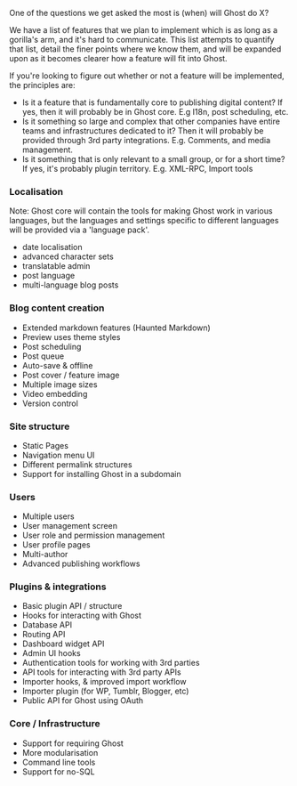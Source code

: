 One of the questions we get asked the most is (when) will Ghost do X?

We have a list of features that we plan to implement which is as long as a gorilla's arm, and it's hard to communicate. This list attempts to quantify that list, detail the finer points where we know them, and will be expanded upon as it becomes clearer how a feature will fit into Ghost. 

If you're looking to figure out whether or not a feature will be implemented, the principles are:

- Is it a feature that is fundamentally core to publishing digital content? If yes, then it will probably be in Ghost core. E.g I18n, post scheduling, etc.
- Is it something so large and complex that other companies have entire teams and infrastructures dedicated to it? Then it will probably be provided through 3rd party integrations. E.g. Comments, and media management.
- Is it something that is only relevant to a small group, or for a short time? If yes, it's probably plugin territory. E.g. XML-RPC, Import tools

### Localisation
Note: Ghost core will contain the tools for making Ghost work in various languages, but the languages and settings specific to different languages will be provided via a 'language pack'.
* date localisation
* advanced character sets
* translatable admin
* post language
* multi-language blog posts

### Blog content creation
* Extended markdown features (Haunted Markdown)
* Preview uses theme styles
* Post scheduling
* Post queue
* Auto-save & offline
* Post cover / feature image
* Multiple image sizes
* Video embedding
* Version control

### Site structure
* Static Pages
* Navigation menu UI
* Different permalink structures
* Support for installing Ghost in a subdomain

### Users
* Multiple users
* User management screen
* User role and permission management
* User profile pages
* Multi-author
* Advanced publishing workflows

### Plugins & integrations
- Basic plugin API / structure
- Hooks for interacting with Ghost
- Database API
- Routing API
- Dashboard widget API
- Admin UI hooks
- Authentication tools for working with 3rd parties
- API tools for interacting with 3rd party APIs
- Importer hooks, & improved import workflow
- Importer plugin (for WP, Tumblr, Blogger, etc)
- Public API for Ghost using OAuth


### Core / Infrastructure
- Support for requiring Ghost
- More modularisation
- Command line tools
- Support for no-SQL


